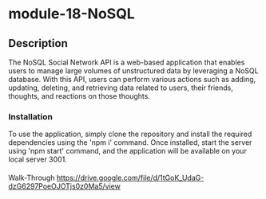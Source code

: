 # module-18-NoSQL

## Description
The NoSQL Social Network API is a web-based application that enables users to manage large volumes of unstructured data by leveraging a NoSQL database. With this API, users can perform various actions such as adding, updating, deleting, and retrieving data related to users, their friends, thoughts, and reactions on those thoughts.

### Installation
To use the application, simply clone the repository and install the required dependencies using the 'npm i' command. Once installed, start the server using 'npm start' command, and the application will be available on your local server 3001.

####
Walk-Through 
https://drive.google.com/file/d/1tGoK_UdaG-dzG6297PoeOJOTjs0z0Ma5/view

